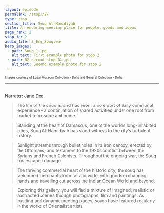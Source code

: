 ```yaml
---
layout: episode
permalink: /stops/2/
type: stop
section_title: Souq Al-Hamidiyah
title: An enduring meeting place for people, goods and ideas
page_rank: 2
stop_id: 2
audio_file: 2_Eng_Souq.wav
hero_images:
 - path: Souq_1.jpg
   alt_text: First example photo for stop 2
 - path: 02-second-stop-02.jpg
   alt_text: Second example photo for stop 2
---
```


<!---
Replace this section of text with the full transcript of your audio guide stop. Use a second level heading to flag the person speaking

## Person speaking

> And this blockquote is styled to make it clear that this section really is someone speaking.

And we can go back to a normal transcript.

### A third level heading

The example audio used here is borrowed from [NASA](http://www.nasa.gov/connect/sounds/index.html#Discovery) under the terms of their [usage guidelines](http://www.nasa.gov/multimedia/guidelines/index.html). This is just a test clip, so you'll need to replace it!
--->

<sup><sub> Images courtesy of Lusail Museum Collection - Doha and General Collection - Doha </sub></sup>

___________________

<br>
Narrator: Jane Doe

>The life of the souq is, and has been, a core part of daily communal experience – a continuation of shared activities under one roof from market to mosque and home. 

>Standing at the heart of Damascus, one of the world’s long-inhabited cities, Souq Al-Hamidiyah has stood witness to the city’s turbulent history. 

>Sunlight streams through bullet holes in its iron canopy, erected by the Ottomans, and testament to the 1920s conflict between the Syrians and French Colonists. Throughout the ongoing war, the Souq has escaped damage. 

>The thriving commercial heart of the historic city, the souq has welcomed merchants from far and wide, with goods exchanging hands and travelling out across the Indian Ocean World and beyond.  

>Exploring this gallery, you will find a mixture of imagined, realistic or abstracted scenes through photographs, film and paintings. As bustling and dynamic meeting places, souqs have featured regularly in the works of Orientalist artists. 
